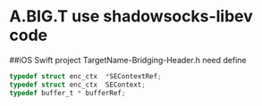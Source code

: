 # A.BIG.T use shadowsocks-libev code 

##iOS Swift project TargetName-Bridging-Header.h need define 
```c
typedef struct enc_ctx  *SEContextRef;
typedef struct enc_ctx  SEContext;
typedef buffer_t * bufferRef;
```
